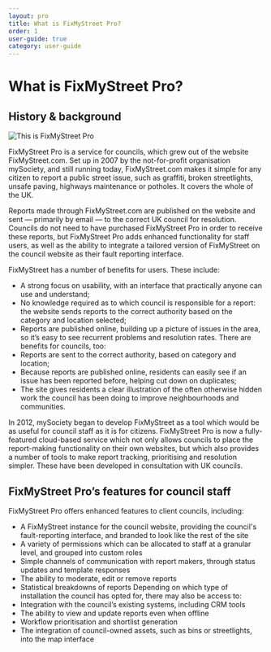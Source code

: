 ```yaml
---
layout: pro
title: What is FixMyStreet Pro?
order: 1
user-guide: true
category: user-guide
---
```


# What is FixMyStreet Pro?

## History & background

<img alt="This is FixMyStreet Pro" src="/assets/img/pro-user-guide/all-the-sites.png" />

FixMyStreet Pro is a service for councils, which grew out of the website FixMyStreet.com.
Set up in 2007 by the not-for-profit organisation mySociety, and still running today,
FixMyStreet.com ​makes it simple for any citizen to report a public street issue, such as graffiti,
broken streetlights, unsafe paving, highways maintenance or potholes. It covers the whole of the
UK.

Reports made through FixMyStreet.com are published on the website and sent — primarily by
email — to the correct UK council for resolution. Councils do not need to have purchased
FixMyStreet Pro in order to receive these reports, but FixMyStreet Pro adds enhanced functionality
for staff users, as well as the ability to integrate a tailored version of FixMyStreet on the council
website as their fault reporting interface.

FixMyStreet has a number of benefits for users. These include:
-  A strong focus on usability, with an interface that practically anyone can use and
understand;
-  No knowledge required as to which council is responsible for a report: the website sends
reports to the correct authority based on the category and location selected;
-  Reports are published online, building up a picture of issues in the area, so it’s easy to see
recurrent problems and resolution rates.
There are benefits for councils, too:
-  Reports are sent to the correct authority, based on category and location;
-  Because reports are published online, residents can easily see if an issue has been
reported before, helping cut down on duplicates;
-  The site gives residents a clear illustration of the often otherwise hidden work the council
has been doing to improve neighbourhoods and communities.

In 2012, mySociety began to develop FixMyStreet as a tool which would be as useful for council
staff as it is for citizens. FixMyStreet Pro is now a fully-featured cloud-based service which not only
allows councils to place the report-making functionality on their own websites, but which also provides a number of tools to make report tracking, prioritising and resolution simpler. These have
been developed in consultation with UK councils.

## FixMyStreet Pro’s features for council staff

FixMyStreet Pro offers enhanced features to client councils, including:
-  A FixMyStreet instance for the council website, providing the council's fault-reporting
interface, and branded to look like the rest of the site
-  A variety of permissions which can be allocated to staff at a granular level, and grouped into custom roles
-  Simple channels of communication with report makers, through status updates and
template responses
-  The ability to moderate, edit or remove reports
-  Statistical breakdowns of reports
Depending on which type of installation the council has opted for, there may also be access to:
-  Integration with the council’s existing systems, including CRM tools
-  The ability to view and update reports even when offline
-  Workflow prioritisation and shortlist generation
-  The integration of council-owned assets, such as bins or streetlights, into the map
interface
